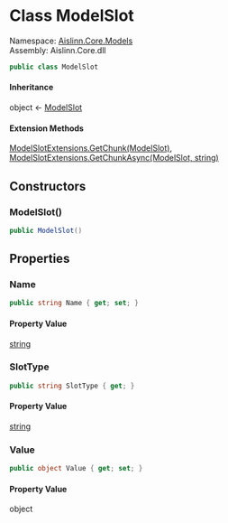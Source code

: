 # <a id="Aislinn_Core_Models_ModelSlot"></a> Class ModelSlot

Namespace: [Aislinn.Core.Models](Aislinn.Core.Models.md)  
Assembly: Aislinn.Core.dll  

```csharp
public class ModelSlot
```

#### Inheritance

object ← 
[ModelSlot](Aislinn.Core.Models.ModelSlot.md)

#### Extension Methods

[ModelSlotExtensions.GetChunk\(ModelSlot\)](Aislinn.Core.Converters.ModelSlotExtensions.md\#Aislinn\_Core\_Converters\_ModelSlotExtensions\_GetChunk\_Aislinn\_Core\_Models\_ModelSlot\_), 
[ModelSlotExtensions.GetChunkAsync\(ModelSlot, string\)](Aislinn.Core.Converters.ModelSlotExtensions.md\#Aislinn\_Core\_Converters\_ModelSlotExtensions\_GetChunkAsync\_Aislinn\_Core\_Models\_ModelSlot\_System\_String\_)

## Constructors

### <a id="Aislinn_Core_Models_ModelSlot__ctor"></a> ModelSlot\(\)

```csharp
public ModelSlot()
```

## Properties

### <a id="Aislinn_Core_Models_ModelSlot_Name"></a> Name

```csharp
public string Name { get; set; }
```

#### Property Value

 [string](https://learn.microsoft.com/dotnet/api/system.string)

### <a id="Aislinn_Core_Models_ModelSlot_SlotType"></a> SlotType

```csharp
public string SlotType { get; }
```

#### Property Value

 [string](https://learn.microsoft.com/dotnet/api/system.string)

### <a id="Aislinn_Core_Models_ModelSlot_Value"></a> Value

```csharp
public object Value { get; set; }
```

#### Property Value

 object


